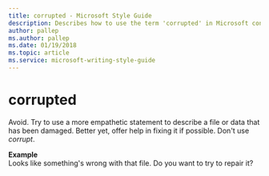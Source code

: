 ```yaml
---
title: corrupted - Microsoft Style Guide
description: Describes how to use the term 'corrupted' in Microsoft content and provides alternatives to the term with examples of their usage.
author: pallep
ms.author: pallep
ms.date: 01/19/2018
ms.topic: article
ms.service: microsoft-writing-style-guide
---
```


# corrupted

Avoid.
Try to use a more empathetic statement to describe a file or data that
has been damaged. Better yet, offer help in fixing it if possible.
Don't use *corrupt*.

**Example**  
Looks like something's wrong with that file. Do you want to try to repair it?
